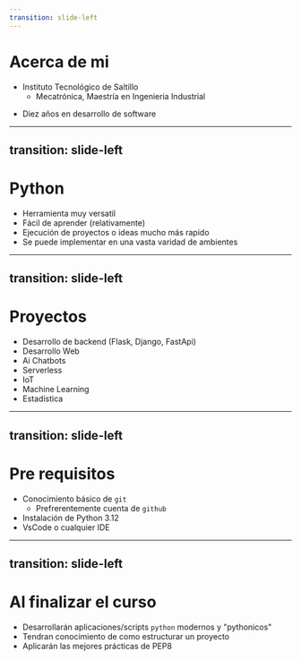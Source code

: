 ```yaml
---
transition: slide-left
---
```


# Acerca de mi

<v-click>

- Instituto Tecnológico de Saltillo
    - Mecatrónica, <span v-mark.red="4">Maestría en Ingenieria Industrial</span>

</v-click>

<v-click>

- Diez años en desarrollo de software

</v-click>

---
transition: slide-left
---

# Python

- Herramienta muy versatil
- Fácil de aprender (relativamente)
- Ejecución de proyectos o ideas mucho más rapido
- Se puede implementar en una vasta varidad de ambientes


---
transition: slide-left
---

# Proyectos

- Desarrollo de backend (Flask, Django, FastApi)
- Desarrollo Web
- Ai Chatbots
- Serverless
- IoT
- Machine Learning
- Estadística

---
transition: slide-left
---

# Pre requisitos

- Conocimiento básico de `git`
    - Prefrerentemente cuenta de `github`
- Instalación de Python 3.12
- VsCode o cualquier IDE


---
transition: slide-left
---

# Al finalizar el curso

- Desarrollarán aplicaciones/scripts `python` modernos y "pythonicos"
- Tendran conocimiento de como estructurar un proyecto
- Aplicarán las mejores prácticas de PEP8